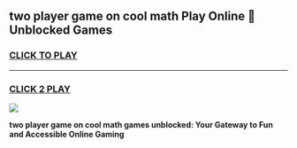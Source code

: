 
## two player game on cool math Play Online 👋 Unblocked Games
<h3>
<a href="https://news.freeplayer.one?title=two_player_game_on_cool_math&ref=17CMG">CLICK TO PLAY</a></h3>
<hr>

<h3>
<a href="https://news.freeplayer.one?title=two_player_game_on_cool_math&ref=17CMG">CLICK 2 PLAY</a>
  
</h3>

<a href="https://news.freeplayer.one?title=two_player_game_on_cool_math&ref=17CMG/"><img src="https://clearcache.store/games.png"></a>


**two player game on cool math games unblocked: Your Gateway to Fun and Accessible Online Gaming**
